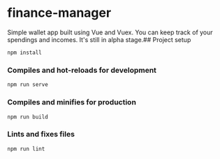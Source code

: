 # finance-manager
Simple wallet app built using Vue and Vuex. You can keep track of your spendings and incomes. It's still in alpha stage.## Project setup
```
npm install
```

### Compiles and hot-reloads for development
```
npm run serve
```

### Compiles and minifies for production
```
npm run build
```

### Lints and fixes files
```
npm run lint
```
